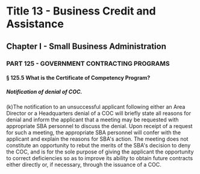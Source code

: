 
# Title 13 - Business Credit and Assistance
## Chapter I - Small Business Administration
### PART 125 - GOVERNMENT CONTRACTING PROGRAMS
#### § 125.5 What is the Certificate of Competency Program?
##### Notification of denial of COC.

(k)The notification to an unsuccessful applicant following either an Area Director or a Headquarters denial of a COC will briefly state all reasons for denial and inform the applicant that a meeting may be requested with appropriate SBA personnel to discuss the denial. Upon receipt of a request for such a meeting, the appropriate SBA personnel will confer with the applicant and explain the reasons for SBA's action. The meeting does not constitute an opportunity to rebut the merits of the SBA's decision to deny the COC, and is for the sole purpose of giving the applicant the opportunity to correct deficiencies so as to improve its ability to obtain future contracts either directly or, if necessary, through the issuance of a COC.
